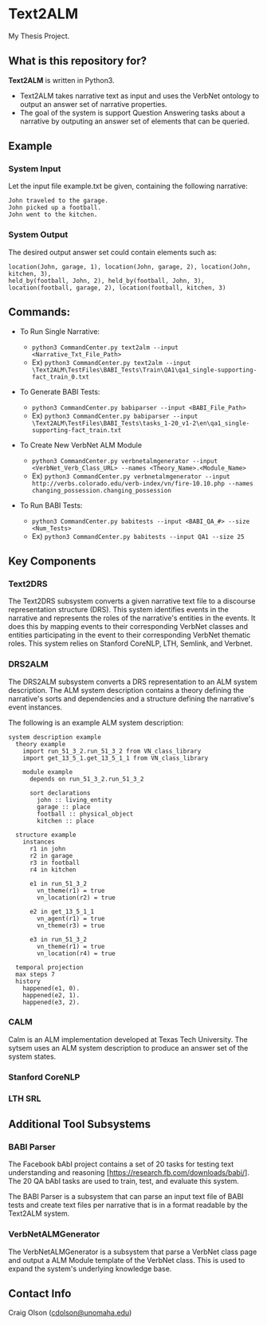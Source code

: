 # Text2ALM #

My Thesis Project. 

## What is this repository for? ##

**Text2ALM** is written in Python3.

* Text2ALM takes narrative text as input and uses the VerbNet ontology to output an answer set of narrative properties.
* The goal of the system is support Question Answering tasks about a narrative by outputing an answer set of elements that can be queried. 

## Example ##
### System Input ###

Let the input file example.txt be given, containing the following narrative:
```
John traveled to the garage.
John picked up a football.
John went to the kitchen.
```

### System Output ###

The desired output answer set could contain elements such as:
```
location(John, garage, 1), location(John, garage, 2), location(John, kitchen, 3),
held_by(football, John, 2), held_by(football, John, 3),
location(football, garage, 2), location(football, kitchen, 3)
```

## Commands: ##
* To Run Single Narrative:
    * `python3 CommandCenter.py text2alm --input <Narrative_Txt_File_Path>`
    * Ex) `python3 CommandCenter.py text2alm --input \Text2ALM\TestFiles\BABI_Tests\Train\QA1\qa1_single-supporting-fact_train_0.txt`
    
* To Generate BABI Tests:
    * `python3 CommandCenter.py babiparser --input <BABI_File_Path>`
    * Ex) `python3 CommandCenter.py babiparser --input \Text2ALM\TestFiles\BABI_Tests\tasks_1-20_v1-2\en\qa1_single-supporting-fact_train.txt`

* To Create New VerbNet ALM Module
    * `python3 CommandCenter.py verbnetalmgenerator --input <VerbNet_Verb_Class_URL> --names <Theory_Name>.<Module_Name>`
    * Ex) `python3 CommandCenter.py verbnetalmgenerator --input http://verbs.colorado.edu/verb-index/vn/fire-10.10.php --names changing_possession.changing_possession`

* To Run BABI Tests:
    * `python3 CommandCenter.py babitests --input <BABI_QA_#> --size <Num_Tests>`
    * Ex) `python3 CommandCenter.py babitests --input QA1 --size 25`

## Key Components ##
### Text2DRS ###
The Text2DRS subsystem converts a given narrative text file to a discourse representation structure (DRS). 
This system identifies events in the narrative and represents the roles of the narrative's entities in the events. It does this by mapping events to their corresponding VerbNet classes and entities participating in the event to their corresponding VerbNet thematic roles. This system relies on Stanford CoreNLP, LTH, Semlink, and Verbnet.

### DRS2ALM ###
The DRS2ALM subsystem converts a DRS representation to an ALM system description. The ALM system description contains a theory defining the narrative's sorts and dependencies and a structure defining the narrative's event instances.

The following is an example ALM system description:
```
system description example
  theory example
    import run_51_3_2.run_51_3_2 from VN_class_library
    import get_13_5_1.get_13_5_1_1 from VN_class_library
    
    module example
      depends on run_51_3_2.run_51_3_2
    
      sort declarations
        john :: living_entity
        garage :: place
        football :: physical_object
        kitchen :: place
  
  structure example
    instances
      r1 in john
      r2 in garage
      r3 in football
      r4 in kitchen
      
      e1 in run_51_3_2
        vn_theme(r1) = true
        vn_location(r2) = true
        
      e2 in get_13_5_1_1
        vn_agent(r1) = true
        vn_theme(r3) = true
        
      e3 in run_51_3_2
        vn_theme(r1) = true
        vn_location(r4) = true
	
  temporal projection
  max steps 7
  history
    happened(e1, 0).
    happened(e2, 1).
    happened(e3, 2).
```

### CALM ###
Calm is an ALM implementation developed at Texas Tech University. The sytsem uses an ALM system description to produce an answer set of the system states.

### Stanford CoreNLP ###


### LTH SRL ###


## Additional Tool Subsystems ##
### BABI Parser ###
The Facebook bAbI project contains a set of 20 tasks for testing text understanding and reasoning [https://research.fb.com/downloads/babi/]. The 20 QA bAbI tasks are used to train, test, and evaluate this system.

The BABI Parser is a subsystem that can parse an input text file of BABI tests and create text files per narrative that is in a format readable by the Text2ALM system.

### VerbNetALMGenerator ###
The VerbNetALMGenerator is a subsystem that parse a VerbNet class page and output a ALM Module template of the VerbNet class. This is used to expand the system's underlying knowledge base.

## Contact Info ##
Craig Olson (cdolson@unomaha.edu)
